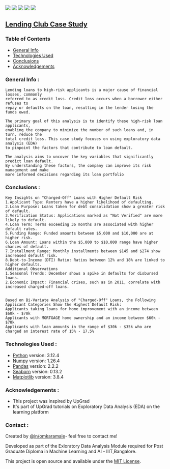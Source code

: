 <p>
<img src="https://img.shields.io/badge/python-3.12.4-blue?logo=python&logoColor=white" />
<img src="https://img.shields.io/badge/numpy-1.26.4-blue?logo=numpy&logoColor=white" />
<img src="https://img.shields.io/badge/pandas-2.2.2-blue?logo=pandas&logoColor=white" />
<img src="https://img.shields.io/badge/seaborn-0.13.2-blue?logo=seaborn&logoColor=white" />
<img src="https://img.shields.io/badge/matplotlib-3.8.4-blue?logo=matplotlib&logoColor=white" />
</p>

## <u>Lending Club Case Study</u>

### Table of Contents
* [General Info](#general-information)
* [Technologies Used](#technologies-used)
* [Conclusions](#conclusions)
* [Acknowledgements](#acknowledgements)

### General Info :

``` 
Lending loans to high-risk applicants is a major cause of financial losses, commonly 
referred to as credit loss. Credit loss occurs when a borrower either refuses to 
repay or defaults on the loan, resulting in the lender losing the funds owed.

The primary goal of this analysis is to identify these high-risk loan applicants, 
enabling the company to minimize the number of such loans and, in turn, reduce the 
total credit loss. This case study focuses on using exploratory data analysis (EDA) 
to pinpoint the factors that contribute to loan default.

The analysis aims to uncover the key variables that significantly predict loan default.
By understanding these factors, the company can improve its risk management and make
more informed decisions regarding its loan portfolio 

```
<!-- You don't have to answer all the questions - just the ones relevant to your project. -->

### Conclusions :

``` 
Key Insights on "Charged-Off" Loans with Higher Default Risk
1.Applicant Type: Renters have a higher likelihood of defaulting.
2.Loan Purpose: Loans taken for debt consolidation show a greater risk of default.
3.Verification Status: Applications marked as "Not Verified" are more likely to default.
4.Loan Term: Terms exceeding 36 months are associated with higher default rates.
5.Funding Range: Funded amounts between $5,000 and $10,000 are at higher risk.
6.Loan Amount: Loans within the $5,000 to $10,000 range have higher chances of default.
7.Installment Range: Monthly installments between $145 and $274 show increased default risk.
8.Debt-to-Income (DTI) Ratio: Ratios between 12% and 18% are linked to higher defaults.
Additional Observations
1.Seasonal Trends: December shows a spike in defaults for disbursed loans.
2.Economic Impact: Financial crises, such as in 2011, correlate with increased charged-off loans.


Based on Bi-Variate Analysis of "Charged-Off" Loans, the Following Applicant Categories Show the Highest Default Risk:
Applicants taking loans for home improvement with an income between $60k - $70k
Applicants with MORTGAGE home ownership and an income between $60k - $70k
Applicants with loan amounts in the range of $30k - $35k who are charged an interest rate of 15% - 17.5%

```

<!-- You don't have to answer all the questions - just the ones relevant to your project. -->


### Technologies Used :
- [Python](https://www.python.org/) version: 3.12.4
- [Numpy](https://numpy.org/) version: 1.26.4
- [Pandas](https://pandas.pydata.org/) version: 2.2.2
- [Seaborn](https://seaborn.pydata.org/) version: 0.13.2
- [Matplotlib](https://matplotlib.org/) version: 3.8.4

<!-- As the libraries versions keep on changing, it is recommended to mention the version of library used in this project -->

### Acknowledgements :

- This project was inspired by UpGrad
- It's part of UpGrad tutorials on Exploratory Data Analysis (EDA) on the learning platform


### Contact :
Created by [@in/omkaramale](https://github.com/coder5omkar)- feel free to contact me!

Developed as part of the Exloratory Data Analysis Module required for Post Graduate Diploma in Machine Learning and AI - IIIT,Bangalore.

This project is open source and available under the [MIT License](https://github.com/coder5om/LendingClubCaseStudy/blob/main/licence.txt).
